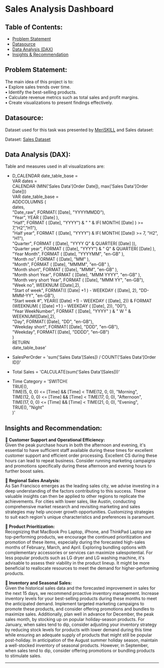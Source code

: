 # Sales Analysis Dashboard

## Table of Contents:

- [Problem Statement](https://github.com/DarvinciVincent/Sales_Analysis_Dashboard/blob/main/README.md#problem-statement-)
- [Datasource](https://github.com/DarvinciVincent/Sales_Analysis_Dashboard/blob/main/README.md#datasource-)
- [Data Analysis (DAX)](https://github.com/DarvinciVincent/Sales_Analysis_Dashboard/blob/main/README.md#data-analysis-dax)
- [Insights & Recommendation](https://github.com/DarvinciVincent/Sales_Analysis_Dashboard/blob/main/README.md#insights)

## Problem Statement:

The main idea of this project is to:<br>
• Explore sales trends over time.<br>
• Identify the best-selling products.<br>
• Calculate revenue metrics such as total sales and profit margins.<br>
• Create visualizations to present findings effectively.

## Datasource:

Dataset used for this task was presented by [MeriSKILL](https://www.meriskill.com/) and Sales dataset:

Dataset: [Sales Dataset](https://github.com/DarvinciVincent/Sales_Analysis_Dashboard/blob/main/Sales%20Data.csv)

## Data Analysis (DAX):

Table and measures used in all visualizations are:

- D_CALENDAR date_table_base = <br>
VAR dates = <br>
CALENDAR (MIN('Sales Data'[Order Date]), max('Sales Data'[Order Date]))<br>
VAR date_table_base =<br>
ADDCOLUMNS (<br>
dates,<br>
"Date_raw", FORMAT( [Date], "YYYYMMDD"),<br>
"Year", YEAR ( [Date] ),<br>
"Half", FORMAT ( [Date], "YYYY") & " " & IF( MONTH( [Date] ) >= 7,"H2","H1"),<br>
"Half year", FORMAT ( [Date], "YYYY") & IF( MONTH( [Date]) >= 7, "H2", "H1"), <br>
"Quarter", FORMAT ( [Date], "YYYY Q" & QUARTER( [Date] )),<br>
"Quarter year", FORMAT ( [Date], "YYYY") & " Q" & QUARTER( [Date] ), <br>
"Year Month", FORMAT ( [Date], "YYYYMM", "en-GB" ),<br>
"Month no", FORMAT ( [Date], "MM" ),<br>
"Month", FORMAT ( [Date], "MMMM", "en-GB" ),<br>
"Month short", FORMAT ( [Date], "MMM", "en-GB" ),<br>
"Month short Year", FORMAT ( [Date], "MMM YYYY", "en-GB" ),<br>
"Month very short Year", FORMAT ( [Date], "MMM YY", "en-GB"), <br>
"Week no", WEEKNUM ([Date],2),<br>
"Start of week", FORMAT(( [Date] +1 ) - WEEKDAY ( [Date], 2), "DD-MMM-YY", "en-GB"),<br>
"Start week #", YEAR(( [Date] +1) - WEEKDAY ( [Date], 2)) & FORMAT (WEEKNUM( ( [Date] +1 ) - WEEKDAY ( [Date], 2)), "00"),<br>
"Year WeekNumber", FORMAT ( [Date], "YYYY" ) & " W "  & WEEKNUM([Date],2),<br>
"Day", FORMAT( [Date], "DD", "en-GB"),<br>
"Weekday short", FORMAT( [Date], "DDD", "en-GB"),<br>
"Weekday", FORMAT( [Date], "DDDD", "en-GB") <br>
)<br>
RETURN<br>
date_table_base'

- SalesPerOrder = 'sum('Sales Data'[Sales]) / COUNT('Sales Data'[Order ID])'

- Total Sales = 'CALCULATE(sum('Sales Data'[Sales]))'

- Time Category = 
'SWITCH(<br>
    TRUE(),<br>
    TIME(5, 0, 0) <= [Time] && [Time] < TIME(12, 0, 0), "Morning",<br>
    TIME(12, 0, 0) <= [Time] && [Time] < TIME(17, 0, 0), "Afternoon",<br>
    TIME(17, 0, 0) <= [Time] && [Time] < TIME(21, 0, 0), "Evening",<br>
    TRUE(), "Night"<br>
)'

## Insights and Recommendation:
**📌 Customer Support and Operational Efficiency:**<br>
Given the peak purchase hours in both the afternoon and evening, it's essential to have sufficient staff available during these times for excellent customer support and efficient
order processing. Excellent CS during these hours can lead to repeat business. Consider running marketing campaigns and promotions specifically during these afternoon and
evening hours to further boost sales.

**📌 Regional Sales Analysis:**<br>
As San Francisco emerges as the leading sales city, we advise investing in a deep understanding of the factors contributing to this success. These valuable insights can then be
applied to other regions to replicate the achievements. For cities with lower sales, like Austin, conducting comprehensive market research and revisiting marketing and sales
strategies may help uncover growth opportunities. Customizing strategies to suit each region's unique characteristics and preferences is paramount.

**📌 Product Prioritization:**<br>
Recognizing that MacBook Pro Laptop, iPhone, and ThinkPad Laptop are top-performing products, we encourage the continued prioritization and promotion of these items, 
especially during the forecasted high-sales months of February, March, and April. Exploring bundling options with complementary accessories or services can maximize salespotential. For less popular products such as LG dryer and LG washing machine, it's advisable to assess their viability in the product lineup. It might be more beneficial to reallocate resources to meet the demand for higher-performing products. 

**📌 Inventory and Seasonal Sales:**<br>
Given the historical sales data and the forecasted improvement in sales for the next 15 days, we recommend proactive inventory management. Increase inventory levels for your best-selling
products during these months to meet the anticipated demand. Implement targeted marketing campaigns to promote these products, and consider offering promotions and bundles to
maximize sales. Additionally, plan well in advance for December, the peak sales month, by stocking up on popular holiday-season products. For January, when sales tend to dip, consider
adjusting your inventory strategy by reducing stock levels for products with lower demand during this time while ensuring an adequate supply of products that might still be popular post-holiday. In anticipation of the August summer holiday season, maintain a well-stocked inventory of seasonal products. However, in September, when sales tend to dip, consider offering
promotions or bundling products to stimulate sales.

---

